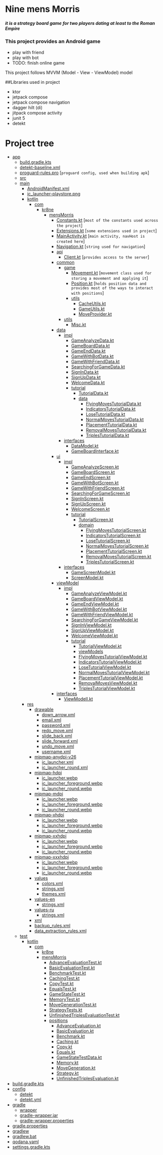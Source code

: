 # Nine mens Morris
##### it is a strategy board game for two players dating at least to the Roman Empire 
### This project provides an Android game
- play with friend
- play with bot
- TODO: finish online game

This project follows MVVM (Model - View - ViewModel) model

##Libraries used in project
- ktor
- jetpack compose
- jetpack compose navigation
- dagger hilt (di)
- jitpack compose activity
- junit 5
- detekt

# Project tree
 * [app](./app)
   * [build.gradle.kts](./app/build.gradle.kts)
   * [detekt-baseline.xml](./app/detekt-baseline.xml)
   * [proguard-rules.pro](./app/proguard-rules.pro) [```proguard config, used when building apk```]
   * [src](./app/src)
    * [main](./app/src/main)
      * [AndroidManifest.xml](./app/src/main/AndroidManifest.xml)
      * [ic_launcher-playstore.png](./app/src/main/ic_launcher-playstore.png)
      * [kotlin](./app/src/main/kotlin)
        * [com](./app/src/main/kotlin/com)
          * [kr8ne](./app/src/main/kotlin/com/kr8ne)
            * [mensMorris](./app/src/main/kotlin/com/kr8ne/mensMorris)
              * [Constants.kt](./app/src/main/kotlin/com/kr8ne/mensMorris/Constants.kt) [```most of the constants used across the project```]
              * [Extensions.kt](./app/src/main/kotlin/com/kr8ne/mensMorris/Extensions.kt) [```some extensions used in project```]
              * [MainActivity.kt](./app/src/main/kotlin/com/kr8ne/mensMorris/MainActivity.kt) [```main activity, navHost is created here```]
              * [Navigation.kt](./app/src/main/kotlin/com/kr8ne/mensMorris/Navigation.kt) [```string used for navigation```]
              * [api](./app/src/main/kotlin/com/kr8ne/mensMorris/api)
                * [Client.kt](./app/src/main/kotlin/com/kr8ne/mensMorris/api/Client.kt) [```provides access to the server```]
              * [common](./app/src/main/kotlin/com/kr8ne/mensMorris/common)
                * [game](./app/src/main/kotlin/com/kr8ne/mensMorris/common/game)
                  * [Movement.kt](./app/src/main/kotlin/com/kr8ne/mensMorris/common/game/Movement.kt) [```movement class used for storing a movement and applying it```]
                  * [Position.kt](./app/src/main/kotlin/com/kr8ne/mensMorris/common/game/Position.kt) [```holds position data and provides most of the ways to interact with positions```]
                  * [utils](./app/src/main/kotlin/com/kr8ne/mensMorris/common/game/utils)
                    * [CacheUtils.kt](./app/src/main/kotlin/com/kr8ne/mensMorris/common/game/utils/CacheUtils.kt)
                    * [GameUtils.kt](./app/src/main/kotlin/com/kr8ne/mensMorris/common/game/utils/GameUtils.kt)
                    * [MoveProvider.kt](./app/src/main/kotlin/com/kr8ne/mensMorris/common/game/utils/MoveProvider.kt)
                * [utils](./app/src/main/kotlin/com/kr8ne/mensMorris/common/utils)
                  * [Misc.kt](./app/src/main/kotlin/com/kr8ne/mensMorris/common/utils/Misc.kt)
              * [data](./app/src/main/kotlin/com/kr8ne/mensMorris/data)
                * [impl](./app/src/main/kotlin/com/kr8ne/mensMorris/data/impl)
                  * [GameAnalyzeData.kt](./app/src/main/kotlin/com/kr8ne/mensMorris/data/impl/GameAnalyzeData.kt)
                  * [GameBoardData.kt](./app/src/main/kotlin/com/kr8ne/mensMorris/data/impl/GameBoardData.kt)
                  * [GameEndData.kt](./app/src/main/kotlin/com/kr8ne/mensMorris/data/impl/GameEndData.kt)
                  * [GameWithBotData.kt](./app/src/main/kotlin/com/kr8ne/mensMorris/data/impl/GameWithBotData.kt)
                  * [GameWithFriendData.kt](./app/src/main/kotlin/com/kr8ne/mensMorris/data/impl/GameWithFriendData.kt)
                  * [SearchingForGameData.kt](./app/src/main/kotlin/com/kr8ne/mensMorris/data/impl/SearchingForGameData.kt)
                  * [SignInData.kt](./app/src/main/kotlin/com/kr8ne/mensMorris/data/impl/SignInData.kt)
                  * [SignUpData.kt](./app/src/main/kotlin/com/kr8ne/mensMorris/data/impl/SignUpData.kt)
                  * [WelcomeData.kt](./app/src/main/kotlin/com/kr8ne/mensMorris/data/impl/WelcomeData.kt)
                  * [tutorial](./app/src/main/kotlin/com/kr8ne/mensMorris/data/impl/tutorial)
                    * [TutorialData.kt](./app/src/main/kotlin/com/kr8ne/mensMorris/data/impl/tutorial/TutorialData.kt)
                    * [data](./app/src/main/kotlin/com/kr8ne/mensMorris/data/impl/tutorial/data)
                      * [FlyingMovesTutorialData.kt](./app/src/main/kotlin/com/kr8ne/mensMorris/data/impl/tutorial/data/FlyingMovesTutorialData.kt)
                      * [IndicatorsTutorialData.kt](./app/src/main/kotlin/com/kr8ne/mensMorris/data/impl/tutorial/data/IndicatorsTutorialData.kt)
                      * [LoseTutorialData.kt](./app/src/main/kotlin/com/kr8ne/mensMorris/data/impl/tutorial/data/LoseTutorialData.kt)
                      * [NormalMovesTutorialData.kt](./app/src/main/kotlin/com/kr8ne/mensMorris/data/impl/tutorial/data/NormalMovesTutorialData.kt)
                      * [PlacementTutorialData.kt](./app/src/main/kotlin/com/kr8ne/mensMorris/data/impl/tutorial/data/PlacementTutorialData.kt)
                      * [RemovalMovesTutorialData.kt](./app/src/main/kotlin/com/kr8ne/mensMorris/data/impl/tutorial/data/RemovalMovesTutorialData.kt)
                      * [TriplesTutorialData.kt](./app/src/main/kotlin/com/kr8ne/mensMorris/data/impl/tutorial/data/TriplesTutorialData.kt)
                * [interfaces](./app/src/main/kotlin/com/kr8ne/mensMorris/data/interfaces)
                  * [DataModel.kt](./app/src/main/kotlin/com/kr8ne/mensMorris/data/interfaces/DataModel.kt)
                  * [GameBoardInterface.kt](./app/src/main/kotlin/com/kr8ne/mensMorris/data/interfaces/GameBoardInterface.kt)
              * [ui](./app/src/main/kotlin/com/kr8ne/mensMorris/ui)
                * [impl](./app/src/main/kotlin/com/kr8ne/mensMorris/ui/impl)
                  * [GameAnalyzeScreen.kt](./app/src/main/kotlin/com/kr8ne/mensMorris/ui/impl/GameAnalyzeScreen.kt)
                  * [GameBoardScreen.kt](./app/src/main/kotlin/com/kr8ne/mensMorris/ui/impl/GameBoardScreen.kt)
                  * [GameEndScreen.kt](./app/src/main/kotlin/com/kr8ne/mensMorris/ui/impl/GameEndScreen.kt)
                  * [GameWithBotScreen.kt](./app/src/main/kotlin/com/kr8ne/mensMorris/ui/impl/GameWithBotScreen.kt)
                  * [GameWithFriendScreen.kt](./app/src/main/kotlin/com/kr8ne/mensMorris/ui/impl/GameWithFriendScreen.kt)
                  * [SearchingForGameScreen.kt](./app/src/main/kotlin/com/kr8ne/mensMorris/ui/impl/SearchingForGameScreen.kt)
                  * [SignInScreen.kt](./app/src/main/kotlin/com/kr8ne/mensMorris/ui/impl/SignInScreen.kt)
                  * [SignUpScreen.kt](./app/src/main/kotlin/com/kr8ne/mensMorris/ui/impl/SignUpScreen.kt)
                  * [WelcomeScreen.kt](./app/src/main/kotlin/com/kr8ne/mensMorris/ui/impl/WelcomeScreen.kt)
                  * [tutorial](./app/src/main/kotlin/com/kr8ne/mensMorris/ui/impl/tutorial)
                    * [TutorialScreen.kt](./app/src/main/kotlin/com/kr8ne/mensMorris/ui/impl/tutorial/TutorialScreen.kt)
                    * [domain](./app/src/main/kotlin/com/kr8ne/mensMorris/ui/impl/tutorial/domain)
                      * [FlyingMovesTutorialScreen.kt](./app/src/main/kotlin/com/kr8ne/mensMorris/ui/impl/tutorial/domain/FlyingMovesTutorialScreen.kt)
                      * [IndicatorsTutorialScreen.kt](./app/src/main/kotlin/com/kr8ne/mensMorris/ui/impl/tutorial/domain/IndicatorsTutorialScreen.kt)
                      * [LoseTutorialScreen.kt](./app/src/main/kotlin/com/kr8ne/mensMorris/ui/impl/tutorial/domain/LoseTutorialScreen.kt)
                      * [NormalMovesTutorialScreen.kt](./app/src/main/kotlin/com/kr8ne/mensMorris/ui/impl/tutorial/domain/NormalMovesTutorialScreen.kt)
                      * [PlacementTutorialScreen.kt](./app/src/main/kotlin/com/kr8ne/mensMorris/ui/impl/tutorial/domain/PlacementTutorialScreen.kt)
                      * [RemovalMovesTutorialScreen.kt](./app/src/main/kotlin/com/kr8ne/mensMorris/ui/impl/tutorial/domain/RemovalMovesTutorialScreen.kt)
                      * [TriplesTutorialScreen.kt](./app/src/main/kotlin/com/kr8ne/mensMorris/ui/impl/tutorial/domain/TriplesTutorialScreen.kt)
                * [interfaces](./app/src/main/kotlin/com/kr8ne/mensMorris/ui/interfaces)
                  * [GameScreenModel.kt](./app/src/main/kotlin/com/kr8ne/mensMorris/ui/interfaces/GameScreenModel.kt)
                  * [ScreenModel.kt](./app/src/main/kotlin/com/kr8ne/mensMorris/ui/interfaces/ScreenModel.kt)
              * [viewModel](./app/src/main/kotlin/com/kr8ne/mensMorris/viewModel)
                * [impl](./app/src/main/kotlin/com/kr8ne/mensMorris/viewModel/impl)
                  * [GameAnalyzeViewModel.kt](./app/src/main/kotlin/com/kr8ne/mensMorris/viewModel/impl/GameAnalyzeViewModel.kt)
                  * [GameBoardViewModel.kt](./app/src/main/kotlin/com/kr8ne/mensMorris/viewModel/impl/GameBoardViewModel.kt)
                  * [GameEndViewModel.kt](./app/src/main/kotlin/com/kr8ne/mensMorris/viewModel/impl/GameEndViewModel.kt)
                  * [GameWithBotViewModel.kt](./app/src/main/kotlin/com/kr8ne/mensMorris/viewModel/impl/GameWithBotViewModel.kt)
                  * [GameWithFriendViewModel.kt](./app/src/main/kotlin/com/kr8ne/mensMorris/viewModel/impl/GameWithFriendViewModel.kt)
                  * [SearchingForGameViewModel.kt](./app/src/main/kotlin/com/kr8ne/mensMorris/viewModel/impl/SearchingForGameViewModel.kt)
                  * [SignInViewModel.kt](./app/src/main/kotlin/com/kr8ne/mensMorris/viewModel/impl/SignInViewModel.kt)
                  * [SignUpViewModel.kt](./app/src/main/kotlin/com/kr8ne/mensMorris/viewModel/impl/SignUpViewModel.kt)
                  * [WelcomeViewModel.kt](./app/src/main/kotlin/com/kr8ne/mensMorris/viewModel/impl/WelcomeViewModel.kt)
                  * [tutorial](./app/src/main/kotlin/com/kr8ne/mensMorris/viewModel/impl/tutorial)
                    * [TutorialViewModel.kt](./app/src/main/kotlin/com/kr8ne/mensMorris/viewModel/impl/tutorial/TutorialViewModel.kt)
                    * [viewModels](./app/src/main/kotlin/com/kr8ne/mensMorris/viewModel/impl/tutorial/viewModels)
                    * [FlyingMovesTutorialViewModel.kt](./app/src/main/kotlin/com/kr8ne/mensMorris/viewModel/impl/tutorial/viewModels/FlyingMovesTutorialViewModel.kt)
                    * [IndicatorsTutorialViewModel.kt](./app/src/main/kotlin/com/kr8ne/mensMorris/viewModel/impl/tutorial/viewModels/IndicatorsTutorialViewModel.kt)
                    * [LoseTutorialViewModel.kt](./app/src/main/kotlin/com/kr8ne/mensMorris/viewModel/impl/tutorial/viewModels/LoseTutorialViewModel.kt)
                    * [NormalMovesTutorialViewModel.kt](./app/src/main/kotlin/com/kr8ne/mensMorris/viewModel/impl/tutorial/viewModels/NormalMovesTutorialViewModel.kt)
                    * [PlacementTutorialViewModel.kt](./app/src/main/kotlin/com/kr8ne/mensMorris/viewModel/impl/tutorial/viewModels/PlacementTutorialViewModel.kt)
                    * [RemovalMovesViewModel.kt](./app/src/main/kotlin/com/kr8ne/mensMorris/viewModel/impl/tutorial/viewModels/RemovalMovesViewModel.kt)
                    * [TriplesTutorialViewModel.kt](./app/src/main/kotlin/com/kr8ne/mensMorris/viewModel/impl/tutorial/viewModels/TriplesTutorialViewModel.kt)
              * [interfaces](./app/src/main/kotlin/com/kr8ne/mensMorris/viewModel/interfaces)
                * [ViewModelI.kt](./app/src/main/kotlin/com/kr8ne/mensMorris/viewModel/interfaces/ViewModelI.kt)
      * [res](./app/src/main/res)
        * [drawable](./app/src/main/res/drawable)
          * [down_arrow.xml](./app/src/main/res/drawable/down_arrow.xml)
          * [email.xml](./app/src/main/res/drawable/email.xml)
          * [password.xml](./app/src/main/res/drawable/password.xml)
          * [redo_move.xml](./app/src/main/res/drawable/redo_move.xml)
          * [slide_back.xml](./app/src/main/res/drawable/slide_back.xml)
          * [slide_forward.xml](./app/src/main/res/drawable/slide_forward.xml)
          * [undo_move.xml](./app/src/main/res/drawable/undo_move.xml)
          * [username.xml](./app/src/main/res/drawable/username.xml)
        * [mipmap-anydpi-v26](./app/src/main/res/mipmap-anydpi-v26)
          * [ic_launcher.xml](./app/src/main/res/mipmap-anydpi-v26/ic_launcher.xml)
          * [ic_launcher_round.xml](./app/src/main/res/mipmap-anydpi-v26/ic_launcher_round.xml)
        * [mipmap-hdpi](./app/src/main/res/mipmap-hdpi)
          * [ic_launcher.webp](./app/src/main/res/mipmap-hdpi/ic_launcher.webp)
          * [ic_launcher_foreground.webp](./app/src/main/res/mipmap-hdpi/ic_launcher_foreground.webp)
          * [ic_launcher_round.webp](./app/src/main/res/mipmap-hdpi/ic_launcher_round.webp)
        * [mipmap-mdpi](./app/src/main/res/mipmap-mdpi)
          * [ic_launcher.webp](./app/src/main/res/mipmap-mdpi/ic_launcher.webp)
          * [ic_launcher_foreground.webp](./app/src/main/res/mipmap-mdpi/ic_launcher_foreground.webp)
          * [ic_launcher_round.webp](./app/src/main/res/mipmap-mdpi/ic_launcher_round.webp)
        * [mipmap-xhdpi](./app/src/main/res/mipmap-xhdpi)
          * [ic_launcher.webp](./app/src/main/res/mipmap-xhdpi/ic_launcher.webp)
          * [ic_launcher_foreground.webp](./app/src/main/res/mipmap-xhdpi/ic_launcher_foreground.webp)
          * [ic_launcher_round.webp](./app/src/main/res/mipmap-xhdpi/ic_launcher_round.webp)
        * [mipmap-xxhdpi](./app/src/main/res/mipmap-xxhdpi)
          * [ic_launcher.webp](./app/src/main/res/mipmap-xxhdpi/ic_launcher.webp)
          * [ic_launcher_foreground.webp](./app/src/main/res/mipmap-xxhdpi/ic_launcher_foreground.webp)
          * [ic_launcher_round.webp](./app/src/main/res/mipmap-xxhdpi/ic_launcher_round.webp)
        * [mipmap-xxxhdpi](./app/src/main/res/mipmap-xxxhdpi)
          * [ic_launcher.webp](./app/src/main/res/mipmap-xxxhdpi/ic_launcher.webp)
          * [ic_launcher_foreground.webp](./app/src/main/res/mipmap-xxxhdpi/ic_launcher_foreground.webp)
          * [ic_launcher_round.webp](./app/src/main/res/mipmap-xxxhdpi/ic_launcher_round.webp)
        * [values](./app/src/main/res/values)
          * [colors.xml](./app/src/main/res/values/colors.xml)
          * [strings.xml](./app/src/main/res/values/strings.xml)
          * [themes.xml](./app/src/main/res/values/themes.xml)
        * [values-en](./app/src/main/res/values-en)
          * [strings.xml](./app/src/main/res/values-en/strings.xml)
        * [values-ru](./app/src/main/res/values-ru)
          * [strings.xml](./app/src/main/res/values-ru/strings.xml)
        * [xml](./app/src/main/res/xml)
        * [backup_rules.xml](./app/src/main/res/xml/backup_rules.xml)
        * [data_extraction_rules.xml](./app/src/main/res/xml/data_extraction_rules.xml)
    * [test](./app/src/test)
      * [kotlin](./app/src/test/kotlin)
        * [com](./app/src/test/kotlin/com)
          * [kr8ne](./app/src/test/kotlin/com/kr8ne)
          * [mensMorris](./app/src/test/kotlin/com/kr8ne/mensMorris)
            * [AdvanceEvaluationTest.kt](./app/src/test/kotlin/com/kr8ne/mensMorris/AdvanceEvaluationTest.kt)
            * [BasicEvaluationTest.kt](./app/src/test/kotlin/com/kr8ne/mensMorris/BasicEvaluationTest.kt)
            * [BenchmarkTest.kt](./app/src/test/kotlin/com/kr8ne/mensMorris/BenchmarkTest.kt)
            * [CachingTest.kt](./app/src/test/kotlin/com/kr8ne/mensMorris/CachingTest.kt)
            * [CopyTest.kt](./app/src/test/kotlin/com/kr8ne/mensMorris/CopyTest.kt)
            * [EqualsTest.kt](./app/src/test/kotlin/com/kr8ne/mensMorris/EqualsTest.kt)
            * [GameStateTest.kt](./app/src/test/kotlin/com/kr8ne/mensMorris/GameStateTest.kt)
            * [MemoryTest.kt](./app/src/test/kotlin/com/kr8ne/mensMorris/MemoryTest.kt)
            * [MoveGenerationTest.kt](./app/src/test/kotlin/com/kr8ne/mensMorris/MoveGenerationTest.kt)
            * [StrategyTests.kt](./app/src/test/kotlin/com/kr8ne/mensMorris/StrategyTests.kt)
            * [UnfinishedTriplesEvaluationTest.kt](./app/src/test/kotlin/com/kr8ne/mensMorris/UnfinishedTriplesEvaluationTest.kt)
            * [positions](./app/src/test/kotlin/com/kr8ne/mensMorris/positions)
              * [AdvanceEvaluation.kt](./app/src/test/kotlin/com/kr8ne/mensMorris/positions/AdvanceEvaluation.kt)
              * [BasicEvaluation.kt](./app/src/test/kotlin/com/kr8ne/mensMorris/positions/BasicEvaluation.kt)
              * [Benchmark.kt](./app/src/test/kotlin/com/kr8ne/mensMorris/positions/Benchmark.kt)
              * [Caching.kt](./app/src/test/kotlin/com/kr8ne/mensMorris/positions/Caching.kt)
              * [Copy.kt](./app/src/test/kotlin/com/kr8ne/mensMorris/positions/Copy.kt)
              * [Equals.kt](./app/src/test/kotlin/com/kr8ne/mensMorris/positions/Equals.kt)
              * [GameStateTestData.kt](./app/src/test/kotlin/com/kr8ne/mensMorris/positions/GameStateTestData.kt)
              * [Memory.kt](./app/src/test/kotlin/com/kr8ne/mensMorris/positions/Memory.kt)
              * [MoveGeneration.kt](./app/src/test/kotlin/com/kr8ne/mensMorris/positions/MoveGeneration.kt)
              * [Strategy.kt](./app/src/test/kotlin/com/kr8ne/mensMorris/positions/Strategy.kt)
              * [UnfinishedTriplesEvaluation.kt](./app/src/test/kotlin/com/kr8ne/mensMorris/positions/UnfinishedTriplesEvaluation.kt)
 * [build.gradle.kts](./build.gradle.kts)
 * [config](./config)
   * [detekt](./config/detekt)
   * [detekt.yml](./config/detekt/detekt.yml)
 * [gradle](./gradle)
   * [wrapper](./gradle/wrapper)
   * [gradle-wrapper.jar](./gradle/wrapper/gradle-wrapper.jar)
   * [gradle-wrapper.properties](./gradle/wrapper/gradle-wrapper.properties)
 * [gradle.properties](./gradle.properties)
 * [gradlew](./gradlew)
 * [gradlew.bat](./gradlew.bat)
 * [qodana.yaml](./qodana.yaml)
 * [settings.gradle.kts](./settings.gradle.kts)
